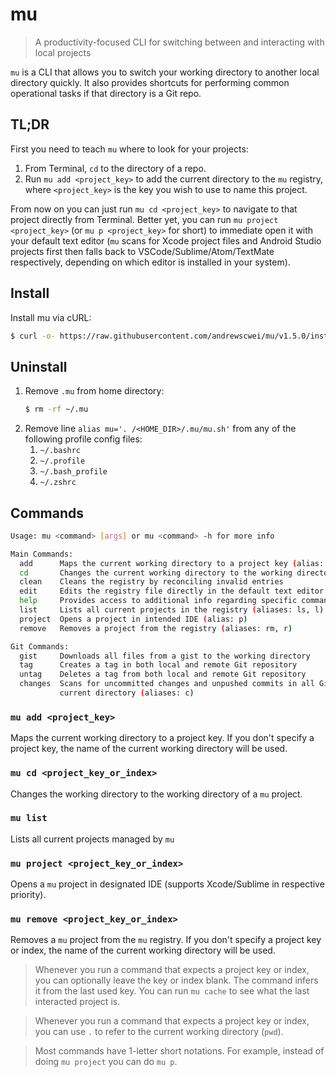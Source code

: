 # mu

> A productivity-focused CLI for switching between and interacting with local projects

`mu` is a CLI that allows you to switch your working directory to another local directory quickly. It also provides shortcuts for performing common operational tasks if that directory is a Git repo.

## TL;DR

First you need to teach `mu` where to look for your projects:

1. From Terminal, `cd` to the directory of a repo.
2. Run `mu add <project_key>` to add the current directory to the `mu` registry, where `<project_key>` is the key you wish to use to name this project.

From now on you can just run `mu cd <project_key>` to navigate to that project directly from Terminal. Better yet, you can run `mu project <project_key>` (or `mu p <project_key>` for short) to immediate open it with your default text editor (`mu` scans for Xcode project files and Android Studio projects first then falls back to VSCode/Sublime/Atom/TextMate respectively, depending on which editor is installed in your system).

## Install

Install mu via cURL:

```sh
$ curl -o- https://raw.githubusercontent.com/andrewscwei/mu/v1.5.0/install.sh | bash
```

## Uninstall

1. Remove `.mu` from home directory:
   ```sh
   $ rm -rf ~/.mu
   ```
2. Remove line `alias mu='. /<HOME_DIR>/.mu/mu.sh'` from any of the following profile config files:
   1. `~/.bashrc`
   2. `~/.profile`
   3. `~/.bash_profile`
   4. `~/.zshrc`

## Commands

```sh
Usage: mu <command> [args] or mu <command> -h for more info

Main Commands:
  add      Maps the current working directory to a project key (alias: a)
  cd       Changes the current working directory to the working directory of a project
  clean    Cleans the registry by reconciling invalid entries
  edit     Edits the registry file directly in the default text editor (USE WITH CAUTION)
  help     Provides access to additional info regarding specific commands (alias: h)
  list     Lists all current projects in the registry (aliases: ls, l)
  project  Opens a project in intended IDE (alias: p)
  remove   Removes a project from the registry (aliases: rm, r)

Git Commands:
  gist     Downloads all files from a gist to the working directory
  tag      Creates a tag in both local and remote Git repository
  untag    Deletes a tag from both local and remote Git repository
  changes  Scans for uncommitted changes and unpushed commits in all Git repos in the
           current directory (aliases: c)
```

### `mu add <project_key>`
Maps the current working directory to a project key. If you don't specify a project key, the name of the current working directory will be used.

### `mu cd <project_key_or_index>`
Changes the working directory to the working directory of a `mu` project.

### `mu list`
Lists all current projects managed by `mu`

### `mu project <project_key_or_index>`
Opens a `mu` project in designated IDE (supports Xcode/Sublime in respective priority).

### `mu remove <project_key_or_index>`
Removes a `mu` project from the `mu` registry. If you don't specify a project key or index, the name of the current working directory will be used.

> Whenever you run a command that expects a project key or index, you can optionally leave the key or index blank. The command infers it from the last used key. You can run `mu cache` to see what the last interacted project is.

> Whenever you run a command that expects a project key or index, you can use `.` to refer to the current working directory (`pwd`).

> Most commands have 1-letter short notations. For example, instead of doing `mu project` you can do `mu p`.
